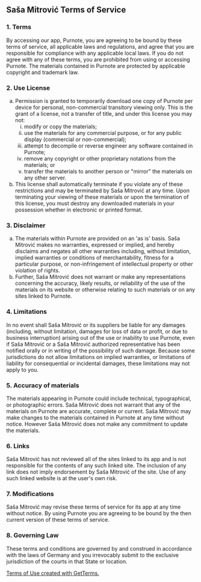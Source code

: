 <h2>Saša Mitrović Terms of Service</h2>
<h3>1. Terms</h3>
<p>By accessing our app, Purnote, you are agreeing to be bound by these terms of service, all applicable laws and regulations, and agree that you are responsible for compliance with any applicable local laws. If you do not agree with any of these terms, you are prohibited from using or accessing Purnote. The materials contained in Purnote are protected by applicable copyright and trademark law.</p>
<h3>2. Use License</h3>
<ol type="a">
   <li>Permission is granted to temporarily download one copy of Purnote per device for personal, non-commercial transitory viewing only. This is the grant of a license, not a transfer of title, and under this license you may not:
   <ol type="i">
       <li>modify or copy the materials;</li>
       <li>use the materials for any commercial purpose, or for any public display (commercial or non-commercial);</li>
       <li>attempt to decompile or reverse engineer any software contained in Purnote;</li>
       <li>remove any copyright or other proprietary notations from the materials; or</li>
       <li>transfer the materials to another person or "mirror" the materials on any other server.</li>
   </ol>
    </li>
   <li>This license shall automatically terminate if you violate any of these restrictions and may be terminated by Saša Mitrović at any time. Upon terminating your viewing of these materials or upon the termination of this license, you must destroy any downloaded materials in your possession whether in electronic or printed format.</li>
</ol>
<h3>3. Disclaimer</h3>
<ol type="a">
   <li>The materials within Purnote are provided on an 'as is' basis. Saša Mitrović makes no warranties, expressed or implied, and hereby disclaims and negates all other warranties including, without limitation, implied warranties or conditions of merchantability, fitness for a particular purpose, or non-infringement of intellectual property or other violation of rights.</li>
   <li>Further, Saša Mitrović does not warrant or make any representations concerning the accuracy, likely results, or reliability of the use of the materials on its website or otherwise relating to such materials or on any sites linked to Purnote.</li>
</ol>
<h3>4. Limitations</h3>
<p>In no event shall Saša Mitrović or its suppliers be liable for any damages (including, without limitation, damages for loss of data or profit, or due to business interruption) arising out of the use or inability to use Purnote, even if Saša Mitrović or a Saša Mitrović authorized representative has been notified orally or in writing of the possibility of such damage. Because some jurisdictions do not allow limitations on implied warranties, or limitations of liability for consequential or incidental damages, these limitations may not apply to you.</p>
<h3>5. Accuracy of materials</h3>
<p>The materials appearing in Purnote could include technical, typographical, or photographic errors. Saša Mitrović does not warrant that any of the materials on Purnote are accurate, complete or current. Saša Mitrović may make changes to the materials contained in Purnote at any time without notice. However Saša Mitrović does not make any commitment to update the materials.</p>
<h3>6. Links</h3>
<p>Saša Mitrović has not reviewed all of the sites linked to its app and is not responsible for the contents of any such linked site. The inclusion of any link does not imply endorsement by Saša Mitrović of the site. Use of any such linked website is at the user's own risk.</p>
<h3>7. Modifications</h3>
<p>Saša Mitrović may revise these terms of service for its app at any time without notice. By using Purnote you are agreeing to be bound by the then current version of these terms of service.</p>
<h3>8. Governing Law</h3>
<p>These terms and conditions are governed by and construed in accordance with the laws of Germany and you irrevocably submit to the exclusive jurisdiction of the courts in that State or location.</p>
<p><a href="https://getterms.io" title="Generate a free terms of use document">Terms of Use created with GetTerms.</a></p>
